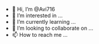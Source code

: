 - 👋 Hi, I’m @Avi716
- 👀 I’m interested in ...
- 🌱 I’m currently learning ...
- 💞️ I’m looking to collaborate on ...
- 📫 How to reach me ...

<!---
Avi716/Avi716 is a ✨ special ✨ repository because its `README.md` (this file) appears on your GitHub profile.
You can click the Preview link to take a look at your changes.
--->
